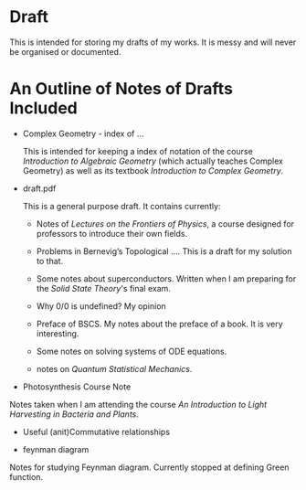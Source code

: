 # Draft
This is intended for storing my drafts of my works. It is messy and will never be organised or documented.

# An Outline of Notes of Drafts Included

* Complex Geometry - index of ...

    This is intended for keeping a index of notation of the course
    *Introduction to Algebraic Geometry* (which actually teaches
    Complex Geometry) as well as its textbook *Introduction
    to Complex Geometry*.

* draft.pdf

    This is a general purpose draft. It contains currently:

    * Notes of *Lectures on the Frontiers of Physics*, a course
    designed for professors to introduce their own fields.

    * Problems in Bernevig’s Topological .... This is a draft for
    my solution to that.

    * Some notes about superconductors. Written when I am preparing
    for the *Solid State Theory*'s final exam.
    * Why 0/0 is undefined? My opinion
    * Preface of BSCS. My notes about the preface of a book. It is
    very interesting.
    * Some notes on solving systems of ODE equations.
    * notes on *Quantum Statistical Mechanics*.

* Photosynthesis Course Note

Notes taken when I am attending the course *An Introduction to Light Harvesting in Bacteria and Plants*.

* Useful (anit)Commutative relationships

* feynman diagram

Notes for studying Feynman diagram. Currently stopped at defining
Green function.
